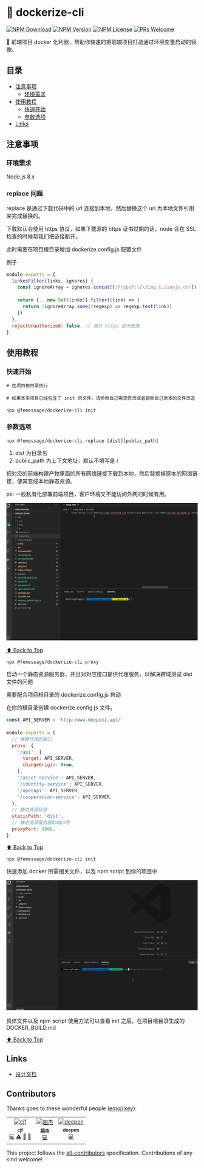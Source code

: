 # 🐳 dockerize-cli

[![NPM Download](https://badgen.net/npm/dm/@femessage/dockerize-cli)](https://www.npmjs.com/package/@femessage/dockerize-cli)
[![NPM Version](https://badgen.net/npm/v/@femessage/dockerize-cli)](https://www.npmjs.com/package/@femessage/dockerize-cli)
[![NPM License](https://badgen.net/npm/license/dockerize-cli)](https://github.com/femessage/dockerize-cli/blob/master/LICENSE)
[![PRs Welcome](https://badgen.net/badge/PRs/welcome/green)](https://github.com/femessage/dockerize-cli/pulls)

🔨 前端项目 docker 化利器，帮助你快速的把前端项目打造通过环境变量启动的镜像。

## 目录

- [注意事项](#注意事项)
  - [环境需求](#环境需求)
- [使用教程](#使用教程)
  - [快速开始](#快速开始)
  - [参数选项](#参数选项)
- [Links](#links)

## 注意事项

### 环境需求

Node.js 8.x

### replace 问题

replace 是通过下载代码中的 url 连接到本地，然后替换这个 url 为本地文件引用来完成替换的。

下载默认会使用 https 协议，如果下载源的 https 证书过期的话，node 会在 SSL 检查的时候帮我们把链接断开。

此时需要在项目根目录增加 dockerize.config.js 配置文件

例子

```js
module.exports = {
  linkesFilter(links, ignores) {
    const ignoreArray = ignores.concat([/https?:\/\/img.t.sinajs.cn/])

    return [...new Set(links)].filter((link) => {
      return !ignoreArray.some((regexp) => regexp.test(link))
    })
  },
  rejectUnauthorized: false, // 容许 https 证书无效
}
```

## 使用教程

### 快速开始

```shell
# 在项目根目录执行

# 如果本来项目已经包含了 init 的文件，请参照自己需求修改或者删除自己原本的文件改造

npx @femessage/dockerize-cli init
```

### 参数选项

`npx @femessage/dockerize-cli replace [dist][public_path]`

1. dist 为目录名
2. public_path 为上下文地址，默认不填写是 /

把对应的前端构建产物里面的所有网络链接下载到本地，然后替换掉原本的网络链接，使其变成本地静态资源。

ps: 一般私有化部署前端项目，客户环境又不能访问外网的时候有用。

![replace](./public/images/replace.gif)

[⬆ Back to Top](#目录)

```shell
npx @femessage/dockerize-cli proxy
```

启动一个静态资源服务器，并且对对应接口提供代理服务，以解决跨域测试 dist 文件的问题

需要配合项目根目录的 dockerize.config.js 启动

在你的根目录创建 dockerize.config.js 文件。

```js
const API_SERVER = 'http:/www.deepexi.api/'

module.exports = {
  // 需要代理的接口
  proxy: {
    '/api': {
      target: API_SERVER,
      changeOrigin: true,
    },
    '/asset-service': API_SERVER,
    '/identity-service': API_SERVER,
    '/openapi': API_SERVER,
    '/cooperation-service': API_SERVER,
  },
  // 静态资源目录
  staticPath: 'dist',
  // 静态资源服务器的端口号
  proxyPort: 9000,
}
```

[⬆ Back to Top](#目录)

```shell
npx @femessage/dockerize-cli init
```

快速添加 docker 所需相关文件，以及 npm script 到你的项目中

![init](./public/images/init.gif)

具体文件以及 npm script 使用方法可以查看 init 之后，在项目根目录生成的 DOCKER_BUILD.md

[⬆ Back to Top](#目录)

## Links
- [设计文档](https://www.yuque.com/ubdme4/ccc/mto2nz#BAbmJ)

## Contributors

Thanks goes to these wonderful people ([emoji key](https://allcontributors.org/docs/en/emoji-key)):

<!-- ALL-CONTRIBUTORS-LIST:START - Do not remove or modify this section -->
<!-- prettier-ignore -->
<table><tr><td align="center"><a href="http://www.ccc1996.cn"><img src="https://avatars1.githubusercontent.com/u/20502762?v=4" width="100px;" alt="cjf"/><br /><sub><b>cjf</b></sub></a><br /><a href="https://github.com/FEMessage/dockerize-cli/commits?author=cjfff" title="Code">💻</a> <a href="https://github.com/FEMessage/dockerize-cli/commits?author=cjfff" title="Tests">⚠️</a> <a href="#blog-cjfff" title="Blogposts">📝</a> <a href="#maintenance-cjfff" title="Maintenance">🚧</a></td><td align="center"><a href="http://dream2023.github.io"><img src="https://avatars0.githubusercontent.com/u/19297757?v=4" width="100px;" alt="超杰"/><br /><sub><b>超杰</b></sub></a><br /><a href="https://github.com/FEMessage/dockerize-cli/commits?author=dream2023" title="Code">💻</a></td><td align="center"><a href="https://blog.deepenlau.me/"><img src="https://avatars3.githubusercontent.com/u/14030995?v=4" width="100px;" alt="deepen"/><br /><sub><b>deepen</b></sub></a><br /><a href="https://github.com/FEMessage/dockerize-cli/commits?author=DeepenLau" title="Code">💻</a></td></tr></table>

<!-- ALL-CONTRIBUTORS-LIST:END -->

This project follows the [all-contributors](https://github.com/all-contributors/all-contributors) specification. Contributions of any kind welcome!

